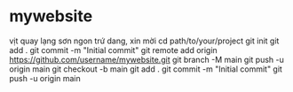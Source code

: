 # mywebsite
vịt quay lạng sơn ngon trứ dang, xin mời
cd path/to/your/project
git init
git add .
git commit -m "Initial commit"
git remote add origin https://github.com/username/mywebsite.git
git branch -M main
git push -u origin main
git checkout -b main
git add .
git commit -m "Initial commit"
git push -u origin main
